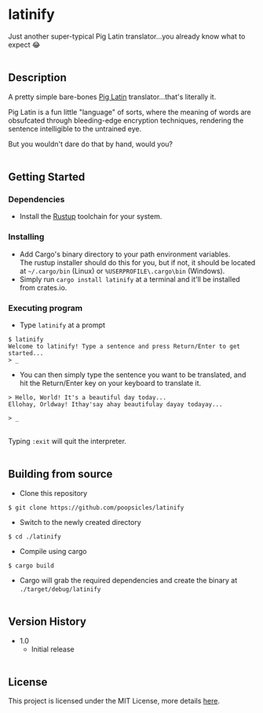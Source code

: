 # latinify

Just another super-typical Pig Latin translator...you already know what to expect 😂<br><br>

## Description

A pretty simple bare-bones [Pig Latin](https://en.wikipedia.org/wiki/Pig_Latin) translator...that's literally it.

Pig Latin is a fun little "language" of sorts, where the meaning of words are obsufcated through bleeding-edge encryption techniques, rendering the sentence intelligible to the untrained eye.

But you wouldn't dare do that by hand, would you?
<br><br>
## Getting Started

### Dependencies

* Install the [Rustup](https://rustup.rs/) toolchain for your system.

### Installing

* Add Cargo's binary directory to your path environment variables.<br>The rustup installer should do this for you, but if not, it should be located at `~/.cargo/bin` (Linux) or `%USERPROFILE\.cargo\bin` (Windows).
* Simply run `cargo install latinify` at a terminal and it'll be installed from crates.io.

### Executing program

* Type `latinify` at a prompt

```
$ latinify
Welcome to latinify! Type a sentence and press Return/Enter to get started...
> _
```
* You can then simply type the sentence you want to be translated, and hit the Return/Enter key on your keyboard to translate it.
```
> Hello, World! It's a beautiful day today...
Ellohay, Orldway! Ithay'say ahay beautifulay dayay todayay...

> _
```
<br>Typing `:exit` will quit the interpreter.<br><br>
## Building from source

* Clone this repository
```
$ git clone https://github.com/poopsicles/latinify
```

* Switch to the newly created directory 
```
$ cd ./latinify
```

* Compile using cargo
```
$ cargo build
```

* Cargo will grab the required dependencies and create the binary at `./target/debug/latinify`<br><br>

## Version History

* 1.0
    * Initial release<br><br>

## License

This project is licensed under the MIT License, more details [here](LICENSE).